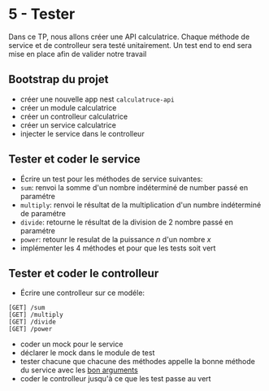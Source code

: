 # 5 - Tester

Dans ce TP, nous allons créer une API calculatrice. 
Chaque méthode de service et de controlleur sera testé unitairement.
Un test end to end sera mise en place afin de valider notre travail

## Bootstrap du projet

- créer une nouvelle app nest `calculatruce-api`
- créer un module calculatrice
- créer un controlleur calculatrice
- créer un service calculatrice
- injecter le service dans le controlleur

## Tester et coder le service

- Écrire un test pour les méthodes de service suivantes:
- `sum`: renvoi la somme d'un nombre indéterminé de number passé en paramétre
- `multiply`: renvoi le résultat de la multiplication d'un numbre indéterminé de paramétre
- `divide`: retourne le résultat de la division de 2 nombre passé en paramétre
- `power`: retounr le resulat de la puissance *n* d'un nombre *x*
- implémenter les 4 méthodes et pour que les tests soit vert

## Tester et coder le controlleur

- Écrire une controlleur sur ce modéle:
```
[GET] /sum
[GET] /multiply
[GET] /divide
[GET] /power
```
- coder un mock pour le service
- déclarer le mock dans le module de test
- tester chacune que chacune des méthodes appelle la bonne méthode du service avec les [bon arguments](https://jestjs.io/docs/expect#tohavebeencalledwitharg1-arg2-)
- coder le controlleur jusqu'à ce que les test passe au vert
